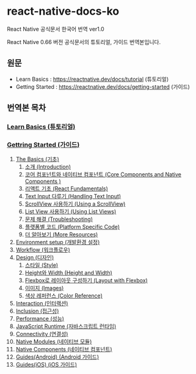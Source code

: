 # react-native-docs-ko
React Native 공식문서 한국어 번역 ver1.0

React Native 0.66 버전 공식문서의 튜토리얼, 가이드 번역본입니다. 


## 원문
- Learn Basics : https://reactnative.dev/docs/tutorial (튜토리얼)
- Getting Started : https://reactnative.dev/docs/getting-started (가이드)  



## 번역본 목차

### [Learn Basics (튜토리얼)](https://github.com/dev-seomoon/react-native-docs-ko/blob/main/learn-basics.md)
### [Gettring Started (가이드)](https://github.com/dev-seomoon/react-native-docs-ko/tree/main/getting-started)
1. [The Basics (기초)](https://github.com/dev-seomoon/react-native-docs-ko/tree/main/getting-started/1.The-Basics)  
    1. [소개 (Introduction)](https://github.com/dev-seomoon/react-native-docs-ko/blob/main/getting-started/1.The-Basics/1.Introduction.md)
    2. [코어 컴포넌트와 네이티브 컴포넌트 (Core Components and Native Components )](https://github.com/dev-seomoon/react-native-docs-ko/blob/main/getting-started/1.The-Basics/2.Core-Components-and-Native-Components.md)
    3. [리액트 기초 (React Fundamentals)](https://github.com/dev-seomoon/react-native-docs-ko/blob/main/getting-started/1.The-Basics/3.React-Fundamentals.md)
    4. [Text Input 다루기 (Handling Text Input)](https://github.com/dev-seomoon/react-native-docs-ko/blob/main/getting-started/1.The-Basics/4.Handling-Text-Input.md)
    5. [ScrollView 사용하기 (Using a ScrollView)](https://github.com/dev-seomoon/react-native-docs-ko/blob/main/getting-started/1.The-Basics/5.Using-a-ScrollView.md)
    6. [List View 사용하기 (Using List Views)](https://github.com/dev-seomoon/react-native-docs-ko/blob/main/getting-started/1.The-Basics/6.Using-List-Views.md)
    7. [문제 해결 (Troubleshooting)](https://github.com/dev-seomoon/react-native-docs-ko/blob/main/getting-started/1.The-Basics/7.Troubleshooting.md)
    8. [플랫폼별 코드 (Platform Specific Code)](https://github.com/dev-seomoon/react-native-docs-ko/blob/main/getting-started/1.The-Basics/8.Platform-Specific-Code.md)
    9. [더 알아보기 (More Resources)](https://github.com/dev-seomoon/react-native-docs-ko/blob/main/getting-started/1.The-Basics/9.More-Resources.md)
3. [Environment setup (개발환경 설정)](https://github.com/dev-seomoon/react-native-docs-ko/tree/main/getting-started/2.Environment-setup)
5. [Workflow (워크플로우)](https://github.com/dev-seomoon/react-native-docs-ko/tree/main/getting-started/3.Workflow)
6. [Design (디자인)](https://github.com/dev-seomoon/react-native-docs-ko/tree/main/getting-started/4.Design)
    1. [스타일 (Style)](https://github.com/dev-seomoon/react-native-docs-ko/blob/main/getting-started/4.Design/1.Style.md)
    2. [Height와 Width (Height and Width)](https://github.com/dev-seomoon/react-native-docs-ko/blob/main/getting-started/4.Design/2.Height-and-Width.md)
    3. [Flexbox로 레이아웃 구성하기 (Layout with Flexbox)](https://github.com/dev-seomoon/react-native-docs-ko/blob/main/getting-started/4.Design/3.Layout-with-Flexbox.md)
    4. [이미지 (Images)](https://github.com/dev-seomoon/react-native-docs-ko/blob/main/getting-started/4.Design/4.Images.md)
    5. [색상 레퍼런스 (Color Reference)](https://github.com/dev-seomoon/react-native-docs-ko/blob/main/getting-started/4.Design/5.Color-Reference.md)
8. [Interaction (인터랙션)](https://github.com/dev-seomoon/react-native-docs-ko/tree/main/getting-started/5.Interaction)
9. [Inclusion (접근성)](https://github.com/dev-seomoon/react-native-docs-ko/tree/main/getting-started/6.Inclusion)
10. [Performance (성능)](https://github.com/dev-seomoon/react-native-docs-ko/tree/main/getting-started/7.Performance)
11. [JavaScript Runtime (자바스크립트 런타임)](https://github.com/dev-seomoon/react-native-docs-ko/tree/main/getting-started/8.JavaScript-Runtime)
12. [Connectivity (연결성)](https://github.com/dev-seomoon/react-native-docs-ko/tree/main/getting-started/9.Connectivity)
13. [Native Modules (네이티브 모듈)](https://github.com/dev-seomoon/react-native-docs-ko/tree/main/getting-started/10.Native-Modules)
14. [Native Components (네이티브 컴포넌트)](https://github.com/dev-seomoon/react-native-docs-ko/tree/main/getting-started/11.Native-Components)
15. [Guides(Android) (Android 가이드)](https://github.com/dev-seomoon/react-native-docs-ko/tree/main/getting-started/12.Guides-Android)
16. [Guides(iOS) (iOS 가이드)](https://github.com/dev-seomoon/react-native-docs-ko/tree/main/getting-started/13.Guides-iOS)
